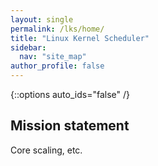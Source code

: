 ```yaml
---
layout: single
permalink: /lks/home/
title: "Linux Kernel Scheduler"
sidebar:
  nav: "site_map"
author_profile: false
---
```


{::options auto_ids="false" /}

## Mission statement  

Core scaling, etc.
   
